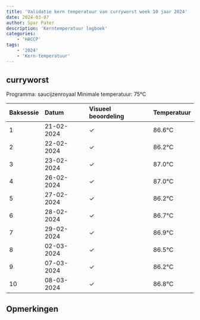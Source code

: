 ```yaml
---
title: 'Validatie kern temperatuur van curryworst week 10 jaar 2024'
date: 2024-03-07
author: Spar Pater
description: 'Kerntemperatuur logboek'
categories:
    - 'HACCP'
tags:
    - '2024'
    - 'Kern-temperatuur'
---
```


## curryworst

Programma: saucijzenroyaal
Minimale temperatuur: 75°C

| Baksessie | Datum | Visueel beoordeling | Temperatuur |
|:---|:---|:---|:---|
| 1 | 21-02-2024 | &check; | 86.6°C |
| 2 | 22-02-2024 | &check; | 86.2°C |
| 3 | 23-02-2024 | &check; | 87.0°C |
| 4 | 26-02-2024 | &check; | 87.0°C |
| 5 | 27-02-2024 | &check; | 86.2°C |
| 6 | 28-02-2024 | &check; | 86.7°C |
| 7 | 29-02-2024 | &check; | 86.9°C |
| 8 | 02-03-2024 | &check; | 86.5°C |
| 9 | 07-03-2024 | &check; | 86.2°C |
| 10 | 08-03-2024 | &check; | 86.8°C |

## Opmerkingen


